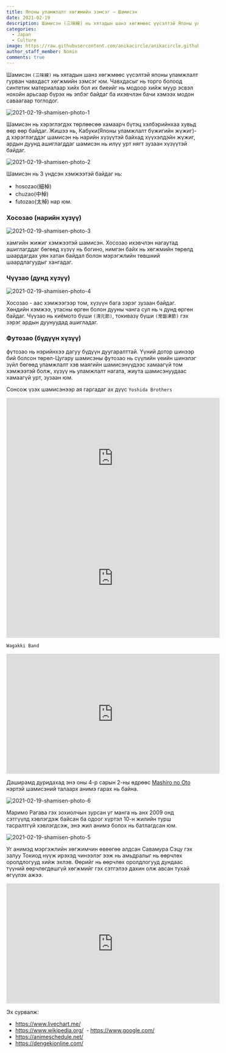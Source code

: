 ```yaml
---
title: Японы уламжлалт хөгжмийн зэмсэг – Шамисэн    
date: 2021-02-19
description: Шамисэн (三味線) нь хятадын шанз хөгжмөөс үүсэлтэй Японы уламжлалт гурван чавхдаст хөгжмийн зэмсэг юм. 
categories:
  - Japan
  - Culture
image: https://raw.githubusercontent.com/anikacircle/anikacircle.github.io/main/.images/2021-02-19-shamisen-cover.png
author_staff_member: Nomin
comments: true
---
```

Шамисэн `(三味線)` нь  хятадын шанз хөгжмөөс үүсэлтэй японы уламжлалт гурван чавхдаст хөгжмийн зэмсэг юм. Чавхдасыг нь торго болоод синтетик материалаар хийх бол их биеийг нь модоор хийж муур эсвэл нохойн арьсаар бүрэх нь элбэг байдаг ба ихэвчлэн бачи хэмээх модон саваагаар тоглодог.

![2021-02-19-shamisen-photo-1](https://raw.githubusercontent.com/anikacircle/anikacircle.github.io/main/.images/2021-02-19-shamisen-photo-1.jpg)

Шамисэн нь хэрэглэгдэх төрлөөсөө хамаарч бүтэц хэлбэрийнхаа хувьд өөр өөр байдаг. Жишээ нь, Кабуки(Японы уламжлалт бүжигийн жүжиг)-д хэрэглэгддэг шамисэн нь нарийн хүзүүтэй байхад хүүхэлдэйн жүжиг, ардын дуунд ашиглагддаг шамисэн нь илүү урт нягт зузаан хүзүүтэй байдаг.

![2021-02-19-shamisen-photo-2](https://raw.githubusercontent.com/anikacircle/anikacircle.github.io/main/.images/2021-02-19-shamisen-photo-2.png)

Шамисэн нь 3 үндсэн хэмжээтэй байдаг нь:

- hosozao(細棹)
- chuzao(中棹) 
- futozao(太棹) нар юм.

### Хосозао (нарийн хүзүү)

![2021-02-19-shamisen-photo-3](https://raw.githubusercontent.com/anikacircle/anikacircle.github.io/main/.images/2021-02-19-shamisen-photo-3.jpg)

хамгийн жижиг хэмжээтэй шамисэн. Хосозао ихэвчлэн нагаутад ашиглагддаг бөгөөд хүзүү нь богино, нимгэн байх нь хөгжмийн төрөлд шаардагдах уян хатан байдал болон мэрэгжлийн төвшний шаардлагуудыг хангадаг.

### Чүүзао (дунд хүзүү)

![2021-02-19-shamisen-photo-4](https://raw.githubusercontent.com/anikacircle/anikacircle.github.io/main/.images/2021-02-19-shamisen-photo-4.jpeg)

Хосозао - аас хэмжээгээр том, хүзүүн бага зэрэг зузаан байдаг. Хөндийн хэмжээ, утасны өргөн болон дууны чанга сул нь ч дунд өргөн байдаг. Чүүзао нь киёмото бүши `(清元節)`, токивазү бүши `(常磐津節)` гэх зэрэг ардын дуунуудад ашигладаг. 

### Футозао (бүдүүн хүзүү)
фүтозао нь нэрийнхээ дагуу бүдүүн дуугаралттай. Үүний дотор шинээр бий болсон төрөл-Цугару шамисэны футозао нь сүүлийн үеийн шинэлэг зүйл бөгөөд уламжлалт хэв маягийн шамисэнүүдээс хамаагүй том хэмжээтэй болж, хүзүү нь уламжлалт нагата, жиута шамисэнуудаас хамаагүй урт, зузаан юм.

Сонсож үзэх
шамисэнээр ая гаргадаг ах дүүс `Yoshida Brothers`

<iframe width="560" height="315" src="https://www.youtube.com/embed/0p_yo_VGOSw" frameborder="0" allow="accelerometer; autoplay; clipboard-write; encrypted-media; gyroscope; picture-in-picture" allowfullscreen></iframe>

<iframe width="560" height="315" src="https://www.youtube.com/embed/Tkz0d60JYuA" frameborder="0" allow="accelerometer; autoplay; clipboard-write; encrypted-media; gyroscope; picture-in-picture" allowfullscreen></iframe>

`Wagakki Band`

<iframe width="560" height="315" src="https://www.youtube.com/embed/ponTbDDMYjw?start=150" frameborder="0" allow="accelerometer; autoplay; clipboard-write; encrypted-media; gyroscope; picture-in-picture" allowfullscreen></iframe>

Даширамд дуридахад энэ оны 4-р сарын 2-ны өдрөөс [Mashiro no Oto](https://anidb.net/anime/15666) нэртэй шамисэний талаарх анимэ гарах нь байна.

![2021-02-19-shamisen-photo-6](https://raw.githubusercontent.com/anikacircle/anikacircle.github.io/main/.images/2021-02-19-shamisen-photo-6.jpg)

Маримо Рагава гэх зохиолчын зурсан уг манга нь анх 2009 онд сэтгүүлд хэвлэгдэж байсан ба одоог хүртэл 10-н жилийн турш тасралтгүй хэвлэгдсэж, энэ жил анимэ болох нь батлагдсан юм.

![2021-02-19-shamisen-photo-5](https://raw.githubusercontent.com/anikacircle/anikacircle.github.io/main/.images/2021-02-19-shamisen-photo-5.jpg)

Уг анимэд мэргэжлийн хөгжимчин өвөөгөө алдсан Савамура Сэцу гэх залуу Токиод нүүж ирэхэд чинээлэг ээж нь амьдралыг нь өөрчлөх оролдлогууд хийж эхлэв. Өөрийг нь өөрчлөх оролдлогууд дундаас түүний өөрчлөгдөшгүй хөгжмийг гэх сэтгэлээ дахин олж авсан тухай өгүүлэх ажээ. 

<iframe width="560" height="315" src="https://www.youtube.com/embed/PymT6rvVGl4" frameborder="0" allow="accelerometer; autoplay; clipboard-write; encrypted-media; gyroscope; picture-in-picture" allowfullscreen></iframe>

Эх сурвалж: 
- https://www.livechart.me/ 
- https://www.wikipedia.org/
 - https://www.google.com/
- https://animeschedule.net/
- https://dengekionline.com/